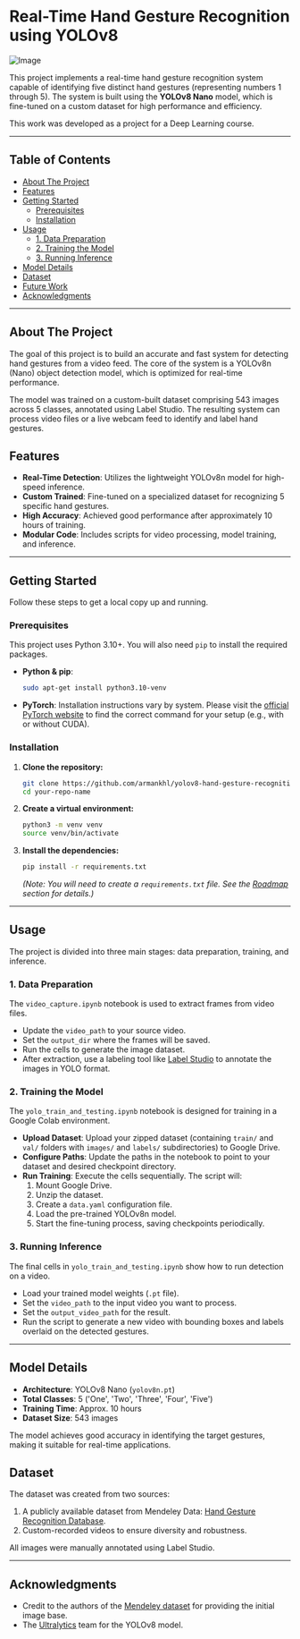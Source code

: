 # Real-Time Hand Gesture Recognition using YOLOv8

![Image](https://github.com/user-attachments/assets/07b40913-5729-4edb-bc79-04be79417750)

This project implements a real-time hand gesture recognition system capable of identifying five distinct hand gestures (representing numbers 1 through 5). The system is built using the **YOLOv8 Nano** model, which is fine-tuned on a custom dataset for high performance and efficiency.

This work was developed as a project for a Deep Learning course.

---

## Table of Contents

- [About The Project](#about-the-project)
- [Features](#features)
- [Getting Started](#getting-started)
  - [Prerequisites](#prerequisites)
  - [Installation](#installation)
- [Usage](#usage)
  - [1. Data Preparation](#1-data-preparation)
  - [2. Training the Model](#2-training-the-model)
  - [3. Running Inference](#3-running-inference)
- [Model Details](#model-details)
- [Dataset](#dataset)
- [Future Work](#future-work)
- [Acknowledgments](#acknowledgments)

---

## About The Project

The goal of this project is to build an accurate and fast system for detecting hand gestures from a video feed. The core of the system is a YOLOv8n (Nano) object detection model, which is optimized for real-time performance.

The model was trained on a custom-built dataset comprising 543 images across 5 classes, annotated using Label Studio. The resulting system can process video files or a live webcam feed to identify and label hand gestures.

## Features

- **Real-Time Detection**: Utilizes the lightweight YOLOv8n model for high-speed inference.
- **Custom Trained**: Fine-tuned on a specialized dataset for recognizing 5 specific hand gestures.
- **High Accuracy**: Achieved good performance after approximately 10 hours of training.
- **Modular Code**: Includes scripts for video processing, model training, and inference.

---

## Getting Started

Follow these steps to get a local copy up and running.

### Prerequisites

This project uses Python 3.10+. You will also need `pip` to install the required packages.

- **Python & pip**:
  ```bash
  sudo apt-get install python3.10-venv
  ```
- **PyTorch**: Installation instructions vary by system. Please visit the [official PyTorch website](https://pytorch.org/get-started/locally/) to find the correct command for your setup (e.g., with or without CUDA).

### Installation

1.  **Clone the repository:**
    ```bash
    git clone https://github.com/armankhl/yolov8-hand-gesture-recognition.git
    cd your-repo-name
    ```

2.  **Create a virtual environment:**
    ```bash
    python3 -m venv venv
    source venv/bin/activate
    ```

3.  **Install the dependencies:**
    ```bash
    pip install -r requirements.txt
    ```
    *(Note: You will need to create a `requirements.txt` file. See the [Roadmap](#-roadmap-for-a-professional-repository) section for details.)*

---

## Usage

The project is divided into three main stages: data preparation, training, and inference.

### 1. Data Preparation

The `video_capture.ipynb` notebook is used to extract frames from video files.

-   Update the `video_path` to your source video.
-   Set the `output_dir` where the frames will be saved.
-   Run the cells to generate the image dataset.
-   After extraction, use a labeling tool like [Label Studio](https://labelstud.io/) to annotate the images in YOLO format.

### 2. Training the Model

The `yolo_train_and_testing.ipynb` notebook is designed for training in a Google Colab environment.

-   **Upload Dataset**: Upload your zipped dataset (containing `train/` and `val/` folders with `images/` and `labels/` subdirectories) to Google Drive.
-   **Configure Paths**: Update the paths in the notebook to point to your dataset and desired checkpoint directory.
-   **Run Training**: Execute the cells sequentially. The script will:
    1.  Mount Google Drive.
    2.  Unzip the dataset.
    3.  Create a `data.yaml` configuration file.
    4.  Load the pre-trained YOLOv8n model.
    5.  Start the fine-tuning process, saving checkpoints periodically.

### 3. Running Inference

The final cells in `yolo_train_and_testing.ipynb` show how to run detection on a video.

-   Load your trained model weights (`.pt` file).
-   Set the `video_path` to the input video you want to process.
-   Set the `output_video_path` for the result.
-   Run the script to generate a new video with bounding boxes and labels overlaid on the detected gestures.

---

## Model Details

-   **Architecture**: YOLOv8 Nano (`yolov8n.pt`)
-   **Total Classes**: 5 ('One', 'Two', 'Three', 'Four', 'Five')
-   **Training Time**: Approx. 10 hours
-   **Dataset Size**: 543 images

The model achieves good accuracy in identifying the target gestures, making it suitable for real-time applications.

## Dataset

The dataset was created from two sources:
1.  A publicly available dataset from Mendeley Data: [Hand Gesture Recognition Database](https://data.mendeley.com/datasets/ndrczc35bt/1).
2.  Custom-recorded videos to ensure diversity and robustness.

All images were manually annotated using Label Studio.

---

## Acknowledgments

-   Credit to the authors of the [Mendeley dataset](https://data.mendeley.com/datasets/ndrczc35bt/1) for providing the initial image base.
-   The [Ultralytics](https://github.com/ultralytics/ultralytics) team for the YOLOv8 model.
